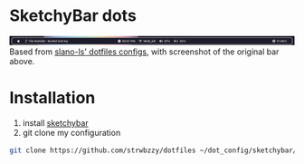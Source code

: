 # SketchyBar dots
![Screenshot of bar](.config/sketchybar/screenshot.png)
Based from [slano-ls' dotfiles configs](https://github.com/slano-ls/SketchyBar), with screenshot of the original bar above.
# Installation
1. install [sketchybar](https://github.com/FelixKratz/SketchyBar)
2. git clone my configuration
```bash
git clone https://github.com/strwbzzy/dotfiles ~/dot_config/sketchybar/
```
